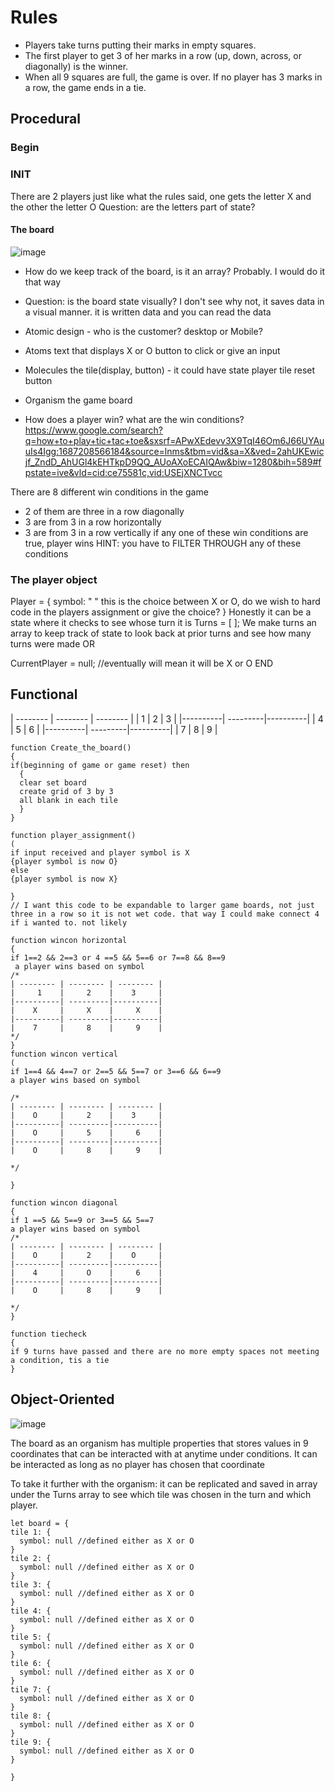 # Rules
- Players take turns putting their marks in empty squares. 
- The first player to get 3 of her marks in a row (up, down, across, or diagonally) is the winner. 
- When all 9 squares are full, the game is over. If no player has 3 marks in a row, the game ends in a tie.

## Procedural

### Begin

### INIT
There are 2 players just like what the rules said, one gets the letter X and the other the letter O
Question: are the letters part of state?

#### The board
![image](https://github.com/andycamguy/tictactoe/assets/134294344/e8d89d7f-38eb-412e-b851-0f9f7232479e)

* How do we keep track of the board, is it an array? Probably. I would do it that way
* Question: is the board state visually? I don't see why not, it saves data in a visual manner. it is written data and you can read the data

* Atomic design - who is the customer? desktop or Mobile?
- Atoms 
  text that displays X or O
  button to click or give an input
- Molecules 
  the tile(display, button) - it could have state
  player tile 
  reset button
- Organism
  the game board

- How does a player win? what are the win conditions?
https://www.google.com/search?q=how+to+play+tic+tac+toe&sxsrf=APwXEdevv3X9TqI46Om6J66UYAuuIs4Igg:1687208566184&source=lnms&tbm=vid&sa=X&ved=2ahUKEwicjf_ZndD_AhUGl4kEHTkpD9QQ_AUoAXoECAIQAw&biw=1280&bih=589#fpstate=ive&vld=cid:ce75581c,vid:USEjXNCTvcc

 There are 8 different win conditions in the game
-  2 of them are three in a row diagonally
-  3 are from 3 in a row horizontally
-  3 are from 3 in a row vertically
    if any one of these win conditions are true, player wins
    HINT: you have to FILTER THROUGH any of these conditions
### The player object    
Player = {
symbol: " " this is the choice between X or O, do we wish to hard code in the players assignment or give the choice?
}
Honestly it can be a state where it checks to see whose turn it is
Turns = [ ]; We make turns an array to keep track of state to look back at prior turns and see how many turns were made
OR

CurrentPlayer = null; //eventually will mean it will be X or O
END

## Functional

| -------- | -------- | -------- |
|     1    |     2    |    3     |
|----------| ---------|----------|
|    4     |     5    |     6    |
|----------| ---------|----------|
|    7     |     8    |     9    |
``` pseudocode
function Create_the_board()
{
if(beginning of game or game reset) then
  {
  clear set board
  create grid of 3 by 3
  all blank in each tile
  }
}

function player_assignment()
(
if input received and player symbol is X
{player symbol is now O}
else
{player symbol is now X}

}
// I want this code to be expandable to larger game boards, not just three in a row so it is not wet code. that way I could make connect 4 if i wanted to. not likely

function wincon horizontal
{
if 1==2 && 2==3 or 4 ==5 && 5==6 or 7==8 && 8==9
 a player wins based on symbol
/*
| -------- | -------- | -------- |
|     1    |     2    |    3     |
|----------| ---------|----------|
|    X     |     X    |     X    |
|----------| ---------|----------|
|    7     |     8    |     9    |
*/
}
function wincon vertical
(
if 1==4 && 4==7 or 2==5 && 5==7 or 3==6 && 6==9
a player wins based on symbol

/*
| -------- | -------- | -------- |
|    O     |     2    |    3     |
|----------| ---------|----------|
|    O     |     5    |     6    |
|----------| ---------|----------|
|    O     |     8    |     9    |

*/

}

function wincon diagonal
{
if 1 ==5 && 5==9 or 3==5 && 5==7
a player wins based on symbol
/*
| -------- | -------- | -------- |
|    O     |     2    |    O     |
|----------| ---------|----------|
|    4     |     O    |     6    |
|----------| ---------|----------|
|    O     |     8    |     9    |

*/
}

function tiecheck
{
if 9 turns have passed and there are no more empty spaces not meeting a condition, tis a tie
}
```
## Object-Oriented
![image](https://github.com/andycamguy/tictactoe/assets/134294344/e8d89d7f-38eb-412e-b851-0f9f7232479e)

The board as an organism has multiple properties that stores values in 9 coordinates that can be interacted with at anytime under conditions. 
It can be interacted as long as no player has chosen that coordinate

To take it further with the organism: it can be replicated and saved in array under the Turns array to see which tile was chosen in the turn and which player.
```pseudocode
let board = {
tile 1: {
  symbol: null //defined either as X or O
}
tile 2: {
  symbol: null //defined either as X or O
}
tile 3: {
  symbol: null //defined either as X or O
}
tile 4: {
  symbol: null //defined either as X or O
}
tile 5: {
  symbol: null //defined either as X or O
}
tile 6: {
  symbol: null //defined either as X or O
}
tile 7: {
  symbol: null //defined either as X or O
}
tile 8: {
  symbol: null //defined either as X or O
}
tile 9: {
  symbol: null //defined either as X or O
}

}

```

